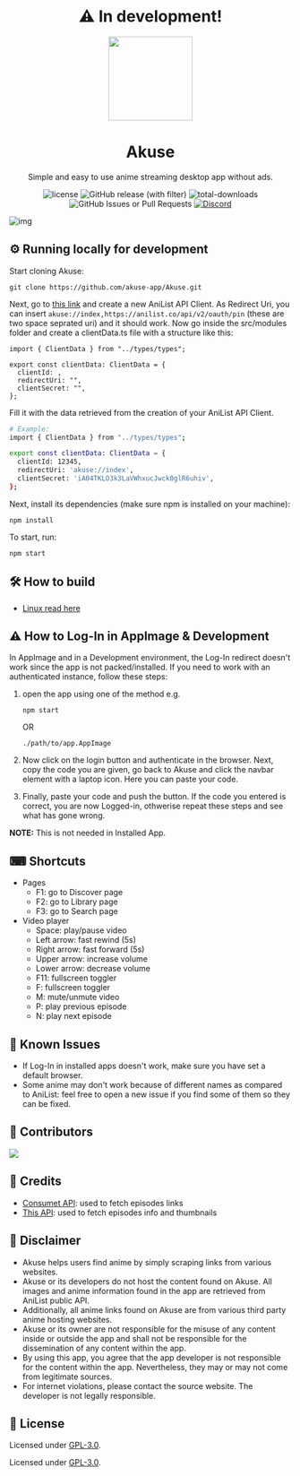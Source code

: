 <h1 align="center">⚠ In development! </h1>
<p align="center">
    <img width="150px" src="https://github.com/akuse-app/Akuse/blob/react-port/assets/icon.png"/>
    <h1 align="center">Akuse</h1>
</p>

<p align="center">Simple and easy to use anime streaming desktop app without ads.</p>

<p align="center">
    <img alt="license" src="https://img.shields.io/github/license/aleganza/akuse"> 
    <img alt="GitHub release (with filter)" src="https://img.shields.io/github/v/release/akuse-app/akuse">
    <img alt="total-downloads" src="https://img.shields.io/github/downloads/aleganza/akuse/total">
    <img alt="GitHub Issues or Pull Requests" src="https://img.shields.io/github/issues/aleganza/akuse?color=red">
    <a href="https://discord.gg/f3wdnqSNX5">
        <img alt="Discord" src="https://img.shields.io/discord/1163970236224118796?label=discord&color=%235567E3">
    </a>
</p>

<img title="img" alt="img" src="https://i.imgur.com/8IVaUfo.jpg">

## ⚙️ Running locally for development

Start cloning Akuse:

```
git clone https://github.com/akuse-app/Akuse.git
```

Next, go to [this link](https://anilist.co/settings/developer) and create a new AniList API Client.
As Redirect Uri, you can insert `akuse://index,https://anilist.co/api/v2/oauth/pin` (these are two space seprated uri) and it should work.
Now go inside the src/modules folder and create a clientData.ts file with a structure like this:

```
import { ClientData } from "../types/types";

export const clientData: ClientData = {
  clientId: ,
  redirectUri: "",
  clientSecret: "",
};
```

Fill it with the data retrieved from the creation of your AniList API Client.

```bash
# Example:
import { ClientData } from "../types/types";

export const clientData: ClientData = {
  clientId: 12345,
  redirectUri: 'akuse://index',
  clientSecret: 'iA04TKLO3k3LaVWhxucJwck0glR6uhiv',
};
```

Next, install its dependencies (make sure npm is installed on your machine):

```
npm install
```

To start, run:

```
npm start
```

## 🛠️ How to build

- [Linux read here](./LINUX_BUILD.md)

## ⚠ How to Log-In in AppImage & Development

In AppImage and in a Development environment, the Log-In redirect doesn't work since the app is not packed/installed. If you need to work with an authenticated instance, follow these steps:
1. open the app using one of the method e.g.

    ```
    npm start
    ```
      OR
    ```
    ./path/to/app.AppImage
    ```
    
2. Now click on the login button and authenticate in the browser. Next, copy the code you are given, go back to Akuse and click the navbar element with a laptop icon. Here you can paste your code.

3. Finally, paste your code and push the button. If the code you entered is correct, you are now Logged-in, othwerise repeat these steps and see what has gone wrong.

**NOTE:** This is not needed in Installed App.

## ⌨ Shortcuts

- Pages
  - F1: go to Discover page
  - F2: go to Library page
  - F3: go to Search page
- Video player
  - Space: play/pause video
  - Left arrow: fast rewind (5s)
  - Right arrow: fast forward (5s)
  - Upper arrow: increase volume
  - Lower arrow: decrease volume
  - F11: fullscreen toggler
  - F: fullscreen toggler
  - M: mute/unmute video
  - P: play previous episode
  - N: play next episode

## 🐛 Known Issues

- If Log-In in installed apps doesn't work, make sure you have set a default browser.
- Some anime may don't work because of different names as compared to AniList: feel free to open a new issue if you find some of them so they can be fixed.

## 🌟 Contributors

[![](https://contrib.rocks/image?repo=akuse-app/akuse)](https://github.com/akuse-app/akuse/graphs/contributors)

## 🙌 Credits

- [Consumet API](https://github.com/consumet/consumet.ts): used to fetch episodes links
- [This API](https://api.ani.zip/mappings?anilist_id=21): used to fetch episodes info and thumbnails

## 📢 Disclaimer

- Akuse helps users find anime by simply scraping links from various websites.
- Akuse or its developers do not host the content found on Akuse. All images and anime information found in the app are retrieved from AniList public API.
- Additionally, all anime links found on Akuse are from various third party anime hosting websites.
- Akuse or its owner are not responsible for the misuse of any content inside or outside the app and shall not be responsible for the dissemination of any content within the app.
- By using this app, you agree that the app developer is not responsible for the content within the app. Nevertheless, they may or may not come from legitimate sources.
- For internet violations, please contact the source website. The developer is not legally responsible.

## 📜 License

Licensed under [GPL-3.0](https://www.gnu.org/licenses/gpl-3.0.html#license-text).

Licensed under [GPL-3.0](https://www.gnu.org/licenses/gpl-3.0.html#license-text).
